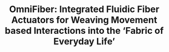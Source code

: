 ---
title: 'OmniFiber: Integrated Fluidic Fiber Actuators for Weaving Movement based Interactions into the ‘Fabric of Everyday Life’'
authors: 'Ozgun Kilic Afsar, Ali Shtarbanov, Hila Mor
, Ken Nakagaki, Jack Forman, Karen Modrei, Seung Hee Jeong, Klas Hjort, Kristina Höök, Hiroshi Ishii'
venue: 'UIST 2021'
doi: 'https://dl.acm.org/doi/10.1145/3472749.3474802'
reason: 'One great example of ‘smart’ fiber'
picked_by: 'Huaishu'
---